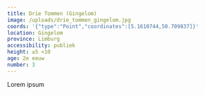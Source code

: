 ```yaml
---
title: Drie Tommen (Gingelom)
image: /uploads/drie_tommen_gingelom.jpg
coords: '{"type":"Point","coordinates":[5.1610744,50.709837]}'
location: Gingelom
province: Limburg
accessibility: publiek
height: ≥5 <10
age: 2e eeuw
number: 3
---
```

Lorem ipsum